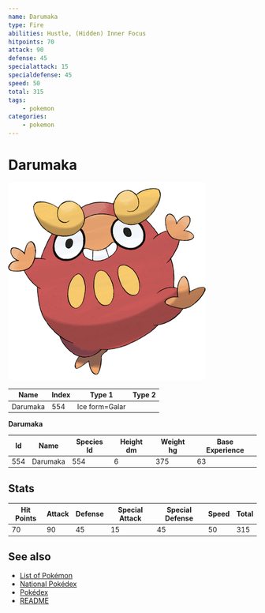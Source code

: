 ```yaml
---
name: Darumaka
type: Fire
abilities: Hustle, (Hidden) Inner Focus
hitpoints: 70
attack: 90
defense: 45
specialattack: 15
specialdefense: 45
speed: 50
total: 315
tags:
    - pokemon
categories:
    - pokemon
---
```


# Darumaka


![Darumaka](images/554.png)

| **Name** | **Index** | **Type 1** | **Type 2** |
|----|----|----|----|
| Darumaka | 554 | Ice form=Galar  |  |

**Darumaka** 




| **Id** | **Name** | **Species Id** | **Height dm** | **Weight hg** | **Base Experience** |
|--------|----------|----------------|------------|------------|---------------------|
| 554 | Darumaka | 554 | 6 | 375 | 63 |



## Stats

| **Hit Points** | **Attack** | **Defense** | **Special Attack** | **Special Defense** | **Speed** | **Total** |
|----------------|------------|-------------|--------------------|---------------------|-----------|-----------|
| 70 | 90 | 45 | 15 | 45 | 50 | 315 |

## See also

- [List of Pokémon](../pokemon.md)
- [National Pokédex](../national_pokedex.md)
- [Pokédex](../pokedex.md)
- [README](../README.md)
